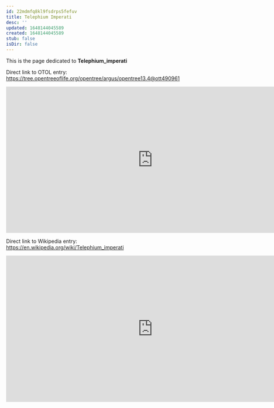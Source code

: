 ```yaml
---
id: 22mdmfq8kl9fsdrps5fefuv
title: Telephium Imperati
desc: ''
updated: 1648144045589
created: 1648144045589
stub: false
isDir: false
---
```

This is the page dedicated to **Telephium_imperati**


Direct link to OTOL entry: https://tree.opentreeoflife.org/opentree/argus/opentree13.4@ott490961



<html>
    <body>
    <iframe src="https://tree.opentreeoflife.org/opentree/argus/opentree13.4@ott490961"
    width="800" height="400" frameborder="0" allowfullscreen> </iframe>
    </body>
</html>
    


Direct link to Wikipedia entry: https://en.wikipedia.org/wiki/Telephium_imperati



<html>
    <body>
    <iframe src="https://en.wikipedia.org/wiki/Telephium_imperati"
    width="800" height="400" frameborder="0" allowfullscreen> </iframe>
    </body>
</html>
    
